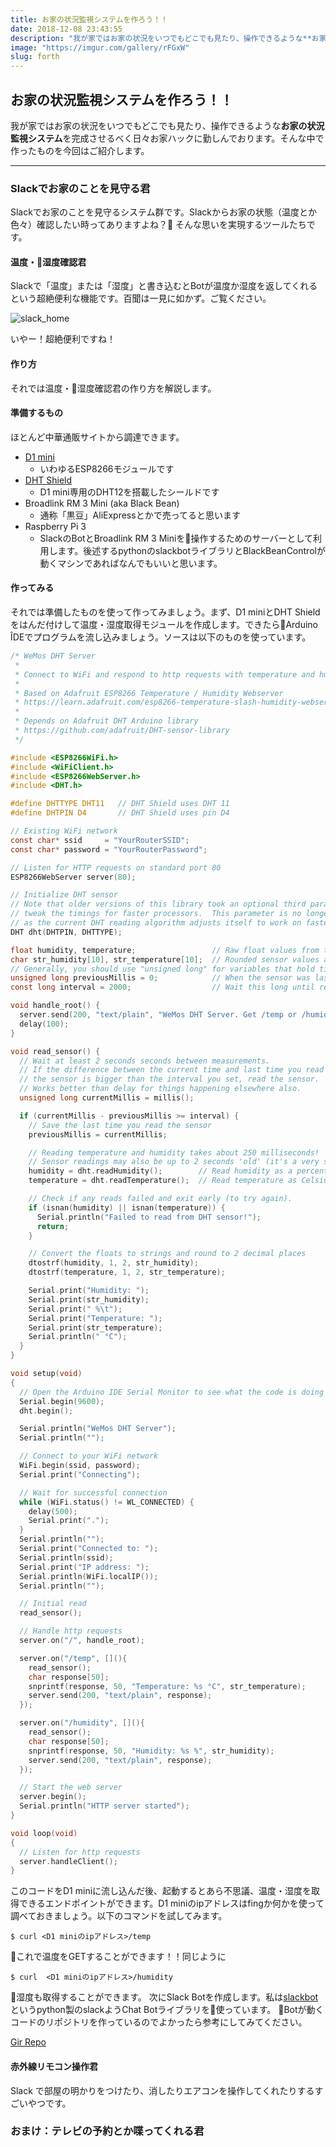 ```yaml
---
title: お家の状況監視システムを作ろう！！
date: 2018-12-08 23:43:55
description: "我が家ではお家の状況をいつでもどこでも見たり、操作できるような**お家の状況監視システム**を完成させるべく日々お家ハックに勤しんでおります。そんな中で作ったものを今回はご紹介します。"
image: "https://imgur.com/gallery/rFGxW"
slug: forth
---
```

## お家の状況監視システムを作ろう！！

我が家ではお家の状況をいつでもどこでも見たり、操作できるような**お家の状況監視システム**を完成させるべく日々お家ハックに勤しんでおります。そんな中で作ったものを今回はご紹介します。

---

### Slackでお家のことを見守る君

Slackでお家のことを見守るシステム群です。Slackからお家の状態（温度とか色々）確認したい時ってありますよね？ そんな思いを実現するツールたちです。

#### 温度・湿度確認君

Slackで「温度」または「湿度」と書き込むとBotが温度か湿度を返してくれるという超絶便利な機能です。百聞は一見に如かず。ご覧ください。

![slack_home](../static/images/slack_home.gif)

いやー！超絶便利ですね！

#### 作り方

それでは温度・湿度確認君の作り方を解説します。

#### 準備するもの

ほとんど中華通販サイトから調達できます。

- [D1 mini](https://wiki.wemos.cc/products:d1:d1_mini)
    - いわゆるESP8266モジュールです
- [DHT Shield](https://wiki.wemos.cc/products:d1_mini_shields:dht_shield)
    - D1 mini専用のDHT12を搭載したシールドです
- Broadlink RM 3 Mini (aka Black Bean)
    - 通称「黒豆」AliExpressとかで売ってると思います
- Raspberry Pi 3
    - SlackのBotとBroadlink RM 3 Miniを操作するためのサーバーとして利用します。後述するpythonのslackbotライブラリとBlackBeanControlが動くマシンであればなんでもいいと思います。

#### 作ってみる
それでは準備したものを使って作ってみましょう。まず、D1 miniとDHT Shieldをはんだ付けして温度・湿度取得モジュールを作成します。できたらArduino ÎDEでプログラムを流し込みましょう。ソースは以下のものを使っています。
``` C
/* WeMos DHT Server
 *
 * Connect to WiFi and respond to http requests with temperature and humidity
 *
 * Based on Adafruit ESP8266 Temperature / Humidity Webserver
 * https://learn.adafruit.com/esp8266-temperature-slash-humidity-webserver
 *
 * Depends on Adafruit DHT Arduino library
 * https://github.com/adafruit/DHT-sensor-library
 */

#include <ESP8266WiFi.h>
#include <WiFiClient.h>
#include <ESP8266WebServer.h>
#include <DHT.h>

#define DHTTYPE DHT11   // DHT Shield uses DHT 11
#define DHTPIN D4       // DHT Shield uses pin D4

// Existing WiFi network
const char* ssid     = "YourRouterSSID";
const char* password = "YourRouterPassword";

// Listen for HTTP requests on standard port 80
ESP8266WebServer server(80);

// Initialize DHT sensor
// Note that older versions of this library took an optional third parameter to
// tweak the timings for faster processors.  This parameter is no longer needed
// as the current DHT reading algorithm adjusts itself to work on faster procs.
DHT dht(DHTPIN, DHTTYPE);

float humidity, temperature;                 // Raw float values from the sensor
char str_humidity[10], str_temperature[10];  // Rounded sensor values and as strings
// Generally, you should use "unsigned long" for variables that hold time
unsigned long previousMillis = 0;            // When the sensor was last read
const long interval = 2000;                  // Wait this long until reading again

void handle_root() {
  server.send(200, "text/plain", "WeMos DHT Server. Get /temp or /humidity");
  delay(100);
}

void read_sensor() {
  // Wait at least 2 seconds seconds between measurements.
  // If the difference between the current time and last time you read
  // the sensor is bigger than the interval you set, read the sensor.
  // Works better than delay for things happening elsewhere also.
  unsigned long currentMillis = millis();

  if (currentMillis - previousMillis >= interval) {
    // Save the last time you read the sensor
    previousMillis = currentMillis;

    // Reading temperature and humidity takes about 250 milliseconds!
    // Sensor readings may also be up to 2 seconds 'old' (it's a very slow sensor)
    humidity = dht.readHumidity();        // Read humidity as a percent
    temperature = dht.readTemperature();  // Read temperature as Celsius

    // Check if any reads failed and exit early (to try again).
    if (isnan(humidity) || isnan(temperature)) {
      Serial.println("Failed to read from DHT sensor!");
      return;
    }

    // Convert the floats to strings and round to 2 decimal places
    dtostrf(humidity, 1, 2, str_humidity);
    dtostrf(temperature, 1, 2, str_temperature);

    Serial.print("Humidity: ");
    Serial.print(str_humidity);
    Serial.print(" %\t");
    Serial.print("Temperature: ");
    Serial.print(str_temperature);
    Serial.println(" °C");
  }
}

void setup(void)
{
  // Open the Arduino IDE Serial Monitor to see what the code is doing
  Serial.begin(9600);
  dht.begin();

  Serial.println("WeMos DHT Server");
  Serial.println("");

  // Connect to your WiFi network
  WiFi.begin(ssid, password);
  Serial.print("Connecting");

  // Wait for successful connection
  while (WiFi.status() != WL_CONNECTED) {
    delay(500);
    Serial.print(".");
  }
  Serial.println("");
  Serial.print("Connected to: ");
  Serial.println(ssid);
  Serial.print("IP address: ");
  Serial.println(WiFi.localIP());
  Serial.println("");

  // Initial read
  read_sensor();

  // Handle http requests
  server.on("/", handle_root);

  server.on("/temp", [](){
    read_sensor();
    char response[50];
    snprintf(response, 50, "Temperature: %s °C", str_temperature);
    server.send(200, "text/plain", response);
  });

  server.on("/humidity", [](){
    read_sensor();
    char response[50];
    snprintf(response, 50, "Humidity: %s %", str_humidity);
    server.send(200, "text/plain", response);
  });

  // Start the web server
  server.begin();
  Serial.println("HTTP server started");
}

void loop(void)
{
  // Listen for http requests
  server.handleClient();
}
```

このコードをD1 miniに流し込んだ後、起動するとあら不思議、温度・湿度を取得できるエンドポイントができます。D1 miniのipアドレスはfingか何かを使って調べておきましょう。以下のコマンドを試してみます。
```
$ curl <D1 miniのipアドレス>/temp
```
これで温度をGETすることができます！！同じように
```
$ curl  <D1 miniのipアドレス>/humidity
```
湿度も取得することができます。
次にSlack Botを作成します。私は[slackbot](https://github.com/lins05/slackbot)というpython製のslackようChat Botライブラリを使っています。
Botが動くコードのリポジトリを作っているのでよかったら参考にしてみてください。

[Gir Repo](https://google.co.jp)
#### 赤外線リモコン操作君

Slack で部屋の明かりをつけたり、消したりエアコンを操作してくれたりするすごいやつです。

### おまけ：テレビの予約とか喋ってくれる君
